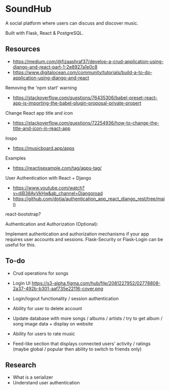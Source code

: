 # SoundHub
A social platform where users can discuss and discover music.

Built with Flask, React &amp; PostgreSQL.

## Resources
- https://medium.com/@fizaashraf37/develop-a-crud-application-using-django-and-react-part-1-2e8927a1e0c8
- https://www.digitalocean.com/community/tutorials/build-a-to-do-application-using-django-and-react

Removing the 'npm start' warning
- https://stackoverflow.com/questions/76435306/babel-preset-react-app-is-importing-the-babel-plugin-proposal-private-propert

Change React app title and icon
- https://stackoverflow.com/questions/72254936/how-to-change-the-title-and-icon-in-react-app

Inspo
- https://musicboard.app/apps

Examples
- https://reactjsexample.com/tag/apps-tag/

User Authentication with React + Django
- https://www.youtube.com/watch?v=diB38AvVkHw&ab_channel=Djangoroad
- https://github.com/dotja/authentication_app_react_django_rest/tree/main

react-bootstrap?

Authentication and Authorization (Optional):

Implement authentication and authorization mechanisms if your app requires user accounts and sessions. Flask-Security or Flask-Login can be useful for this.


## To-do
- Crud operations for songs
- Login UI https://s3-alpha.figma.com/hub/file/2081227952/02778808-2a37-492b-b301-aaf735e22116-cover.png
- Login/logout functionality / session authentication
- Ability for user to delete account
- Update database with more songs / albums / artists / try to get album / song image data + display on website
- Ability for users to rate music

- Feed-like section that displays connected users' activity / ratings (maybe global / popular then ability to switch to friends only)


## Research
- What is a serializer
- Understand user authentication